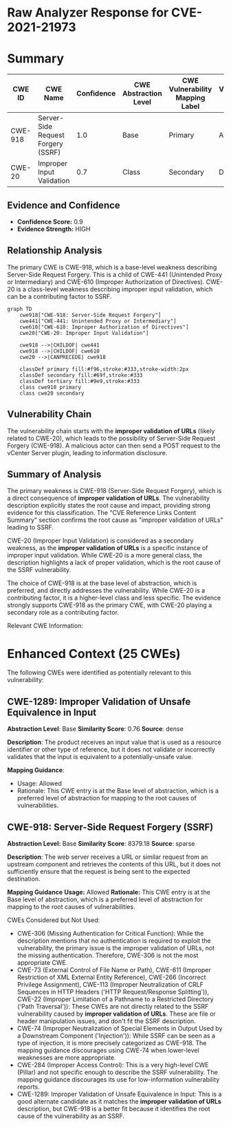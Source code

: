 # Raw Analyzer Response for CVE-2021-21973

# Summary
| CWE ID | CWE Name | Confidence | CWE Abstraction Level | CWE Vulnerability Mapping Label | CWE-Vulnerability Mapping Notes |
|---|---|---|---|---|---|
| CWE-918 | Server-Side Request Forgery (SSRF) | 1.0 | Base | Primary | Allowed |
| CWE-20 | Improper Input Validation | 0.7 | Class | Secondary | Discouraged |

## Evidence and Confidence

*   **Confidence Score:** 0.9
*   **Evidence Strength:** HIGH

## Relationship Analysis
The primary CWE is CWE-918, which is a base-level weakness describing Server-Side Request Forgery. This is a child of CWE-441 (Unintended Proxy or Intermediary) and CWE-610 (Improper Authorization of Directives). CWE-20 is a class-level weakness describing improper input validation, which can be a contributing factor to SSRF.

```mermaid
graph TD
    cwe918["CWE-918: Server-Side Request Forgery"]
    cwe441["CWE-441: Unintended Proxy or Intermediary"]
    cwe610["CWE-610: Improper Authorization of Directives"]
    cwe20["CWE-20: Improper Input Validation"]
    
    cwe918 -->|CHILDOF| cwe441
    cwe918 -->|CHILDOF| cwe610
    cwe20 -->|CANPRECEDE| cwe918
    
    classDef primary fill:#f96,stroke:#333,stroke-width:2px
    classDef secondary fill:#69f,stroke:#333
    classDef tertiary fill:#9e9,stroke:#333
    class cwe918 primary
    class cwe20 secondary
```

## Vulnerability Chain
The vulnerability chain starts with the **improper validation of URLs** (likely related to CWE-20), which leads to the possibility of Server-Side Request Forgery (CWE-918). A malicious actor can then send a POST request to the vCenter Server plugin, leading to information disclosure.

## Summary of Analysis
The primary weakness is CWE-918 (Server-Side Request Forgery), which is a direct consequence of **improper validation of URLs**. The vulnerability description explicitly states the root cause and impact, providing strong evidence for this classification. The "CVE Reference Links Content Summary" section confirms the root cause as "improper validation of URLs" leading to SSRF.

CWE-20 (Improper Input Validation) is considered as a secondary weakness, as the **improper validation of URLs** is a specific instance of improper input validation. While CWE-20 is a more general class, the description highlights a lack of proper validation, which is the root cause of the SSRF vulnerability.

The choice of CWE-918 is at the base level of abstraction, which is preferred, and directly addresses the vulnerability. While CWE-20 is a contributing factor, it is a higher-level class and less specific. The evidence strongly supports CWE-918 as the primary CWE, with CWE-20 playing a secondary role as a contributing factor.

Relevant CWE Information:
# Enhanced Context (25 CWEs)
The following CWEs were identified as potentially relevant to this vulnerability:

## CWE-1289: Improper Validation of Unsafe Equivalence in Input
**Abstraction Level**: Base
**Similarity Score**: 0.76
**Source**: dense

**Description**:
The product receives an input value that is used as a resource identifier or other type of reference, but it does not validate or incorrectly validates that the input is equivalent to a potentially-unsafe value.

**Mapping Guidance**:
- Usage: Allowed
- Rationale: This CWE entry is at the Base level of abstraction, which is a preferred level of abstraction for mapping to the root causes of vulnerabilities.

## CWE-918: Server-Side Request Forgery (SSRF)
**Abstraction Level:** Base
**Similarity Score**: 8379.18
**Source**: sparse

**Description**:
The web server receives a URL or similar request from an upstream component and retrieves the contents of this URL, but it does not sufficiently ensure that the request is being sent to the expected destination.

**Mapping Guidance**
**Usage:** Allowed
**Rationale:** This CWE entry is at the Base level of abstraction, which is a preferred level of abstraction for mapping to the root causes of vulnerabilities.

CWEs Considered but Not Used:

*   CWE-306 (Missing Authentication for Critical Function): While the description mentions that no authentication is required to exploit the vulnerability, the primary issue is the improper validation of URLs, not the missing authentication. Therefore, CWE-306 is not the most appropriate CWE.
*   CWE-73 (External Control of File Name or Path), CWE-611 (Improper Restriction of XML External Entity Reference), CWE-266 (Incorrect Privilege Assignment), CWE-113 (Improper Neutralization of CRLF Sequences in HTTP Headers ('HTTP Request/Response Splitting')), CWE-22 (Improper Limitation of a Pathname to a Restricted Directory ('Path Traversal')): These CWEs are not directly related to the SSRF vulnerability caused by **improper validation of URLs**. These are file or header manipulation issues, and don't fit the SSRF description.
*   CWE-74 (Improper Neutralization of Special Elements in Output Used by a Downstream Component ('Injection')): While SSRF can be seen as a type of injection, it is more precisely categorized as CWE-918. The mapping guidance discourages using CWE-74 when lower-level weaknesses are more appropriate.
*   CWE-284 (Improper Access Control): This is a very high-level CWE (Pillar) and not specific enough to describe the SSRF vulnerability. The mapping guidance discourages its use for low-information vulnerability reports.
* CWE-1289: Improper Validation of Unsafe Equivalence in Input: This is a good alternate candidate as it matches the **improper validation of URLs** description, but CWE-918 is a better fit because it identifies the root cause of the vulnerability as an SSRF.